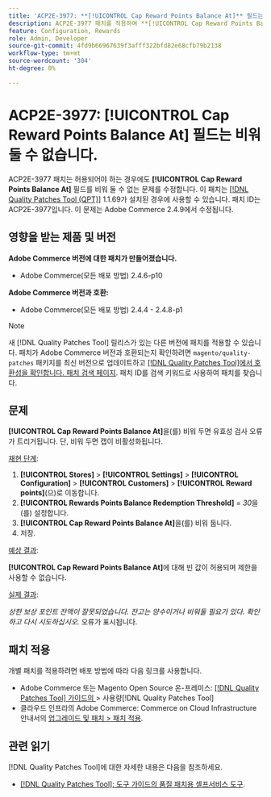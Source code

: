 ```yaml
---
title: 'ACP2E-3977: **[!UICONTROL Cap Reward Points Balance At]** 필드는 비워 둘 수 없습니다.'
description: ACP2E-3977 패치를 적용하여 **[!UICONTROL Cap Reward Points Balance At]** 필드가 설정된 경우 **[!UICONTROL Rewards Points Balance Redemption Threshold]** 필드를 비워 둘 수 없어 유효성 검사 오류가 발생하는 Adobe Commerce 문제를 해결합니다.
feature: Configuration, Rewards
role: Admin, Developer
source-git-commit: 4fd9b66967639f3afff322bfd82e68cfb79b2138
workflow-type: tm+mt
source-wordcount: '304'
ht-degree: 0%

---
```



# ACP2E-3977: **[!UICONTROL Cap Reward Points Balance At]** 필드는 비워 둘 수 없습니다.

ACP2E-3977 패치는 허용되어야 하는 경우에도 **[!UICONTROL Cap Reward Points Balance At]** 필드를 비워 둘 수 없는 문제를 수정합니다. 이 패치는 [[!DNL Quality Patches Tool (QPT)]](/help/tools/quality-patches-tool/quality-patches-tool-to-self-serve-quality-patches.md) 1.1.69가 설치된 경우에 사용할 수 있습니다. 패치 ID는 ACP2E-3977입니다. 이 문제는 Adobe Commerce 2.4.9에서 수정됩니다.

## 영향을 받는 제품 및 버전

**Adobe Commerce 버전에 대한 패치가 만들어졌습니다.**

* Adobe Commerce(모든 배포 방법) 2.4.6-p10

**Adobe Commerce 버전과 호환:**

* Adobe Commerce(모든 배포 방법) 2.4.4 - 2.4.8-p1

>[!NOTE]
>
>새 [!DNL Quality Patches Tool] 릴리스가 있는 다른 버전에 패치를 적용할 수 있습니다. 패치가 Adobe Commerce 버전과 호환되는지 확인하려면 `magento/quality-patches` 패키지를 최신 버전으로 업데이트하고 [[!DNL Quality Patches Tool]에서 호환성을 확인합니다. 패치 검색 페이지](https://experienceleague.adobe.com/tools/commerce-quality-patches/index.html?lang=ko). 패치 ID를 검색 키워드로 사용하여 패치를 찾습니다.

## 문제

**[!UICONTROL Cap Reward Points Balance At]**&#x200B;을(를) 비워 두면 유효성 검사 오류가 트리거됩니다. 단, 비워 두면 캡이 비활성화됩니다.

<u>재현 단계</u>:

1. **[!UICONTROL Stores]** > **[!UICONTROL Settings]** > **[!UICONTROL Configuration]** > **[!UICONTROL Customers]** > **[!UICONTROL Reward points]**(으)로 이동합니다.
1. **[!UICONTROL Rewards Points Balance Redemption Threshold]** = *30*&#x200B;을(를) 설정합니다.
1. **[!UICONTROL Cap Reward Points Balance At]**&#x200B;을(를) 비워 둡니다.
1. 저장.

<u>예상 결과</u>:

**[!UICONTROL Cap Reward Points Balance At]**&#x200B;에 대해 빈 값이 허용되며 제한을 사용할 수 없습니다.

<u>실제 결과</u>:

*상한 보상 포인트 잔액이 잘못되었습니다. 잔고는 양수이거나 비워둘 필요가 있다. 확인하고 다시 시도하십시오.* 오류가 표시됩니다.

## 패치 적용

개별 패치를 적용하려면 배포 방법에 따라 다음 링크를 사용합니다.

* Adobe Commerce 또는 Magento Open Source 온-프레미스: [[!DNL Quality Patches Tool]  가이드의 ](/help/tools/quality-patches-tool/usage.md)> 사용량[!DNL Quality Patches Tool]
* 클라우드 인프라의 Adobe Commerce: Commerce on Cloud Infrastructure 안내서의 [업그레이드 및 패치 > 패치 적용](https://experienceleague.adobe.com/docs/commerce-cloud-service/user-guide/develop/upgrade/apply-patches.html?lang=ko).

## 관련 읽기

[!DNL Quality Patches Tool]에 대한 자세한 내용은 다음을 참조하세요.

* [[!DNL Quality Patches Tool]: 도구 가이드의 품질 패치용 셀프서비스 도구](/help/tools/quality-patches-tool/quality-patches-tool-to-self-serve-quality-patches.md).
